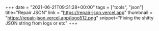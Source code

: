 +++
date = "2021-06-21T09:31:28+00:00"
tags = ["tools", "json"]
title="Repair JSON"
link = "https://repair-json.vercel.app"
thumbnail = "https://repair-json.vercel.app/logo512.png"
snippet="Fixing the shitty JSON string from logs or etc"
+++
